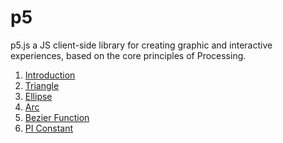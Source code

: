 # p5
p5.js a JS client-side library for creating graphic and interactive experiences, based on the core principles of Processing.

1. <a href="https://www.geeksforgeeks.org/p5-js-introduction/">Introduction</a>
2. <a href="https://www.geeksforgeeks.org/p5-js-triangle-function/">Triangle</a>
3. <a href="https://www.geeksforgeeks.org/p5-js-ellipse-function/">Ellipse</a>
4. <a href="https://www.geeksforgeeks.org/p5-js-arc-function/">Arc</a>
5. <a href="https://www.geeksforgeeks.org/p5-js-bezier-function/">Bezier Function</a>
6. <a href="https://contribute.geeksforgeeks.org/p5-js-constants-pi/">PI Constant</a>
